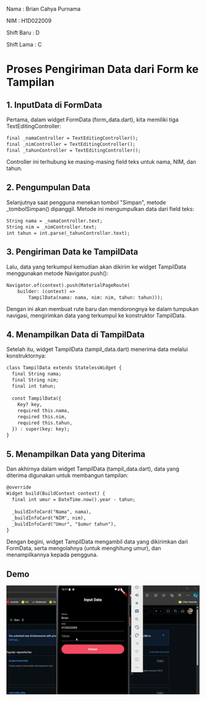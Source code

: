 Nama        : Brian Cahya Purnama

NIM         : H1D022009

Shift Baru  : D

Shift Lama  : C

# Proses Pengiriman Data dari Form ke Tampilan
## 1. InputData di FormData

Pertama, dalam widget FormData (form_data.dart), kita memiliki tiga TextEditingController:
```
final _namaController = TextEditingController();
final _nimController = TextEditingController();
final _tahunController = TextEditingController();
```
Controller ini terhubung ke masing-masing field teks untuk nama, NIM, dan tahun.

## 2. Pengumpulan Data
Selanjutnya saat pengguna menekan tombol "Simpan", metode _tombolSimpan() dipanggil. Metode ini mengumpulkan data dari field teks:
```
String nama = _namaController.text;
String nim = _nimController.text;
int tahun = int.parse(_tahunController.text);
```

## 3. Pengiriman Data ke TampilData
Lalu, data yang terkumpul kemudian akan dikirim ke widget TampilData menggunakan metode Navigator.push():
```
Navigator.of(context).push(MaterialPageRoute(
    builder: (context) =>
        TampilData(nama: nama, nim: nim, tahun: tahun)));
```
Dengan ini akan membuat rute baru dan mendorongnya ke dalam tumpukan navigasi, mengirimkan data yang terkumpul ke konstruktor TampilData.

## 4. Menampilkan Data di TampilData
Setelah itu, widget TampilData (tampil_data.dart) menerima data melalui konstruktornya:
```
class TampilData extends StatelessWidget {
  final String nama;
  final String nim;
  final int tahun;

  const TampilData({
    Key? key,
    required this.nama,
    required this.nim,
    required this.tahun,
  }) : super(key: key);
}
```

## 5. Menampilkan Data yang Diterima
Dan akhirnya dalam widget TampilData (tampil_data.dart), data yang diterima digunakan untuk membangun tampilan:
```
@override
Widget build(BuildContext context) {
  final int umur = DateTime.now().year - tahun;

  _buildInfoCard("Nama", nama),
  _buildInfoCard("NIM", nim),
  _buildInfoCard("Umur", "$umur tahun"),
}
```
Dengan begini, widget TampilData mengambil data yang dikirimkan dari FormData, serta mengolahnya (untuk menghitung umur), dan menampilkannya kepada pengguna.

## Demo
![Demo GIF](demo.gif)